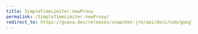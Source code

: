```yaml
---
title: SimpleTimeLimiter.newProxy
permalink: /SimpleTimeLimiter.newProxy/
redirect_to: https://guava.dev/releases/snapshot-jre/api/docs/com/google/common/util/concurrent/SimpleTimeLimiter.html#newProxy-T-java.lang.Class-long-java.util.concurrent.TimeUnit-
---
```

